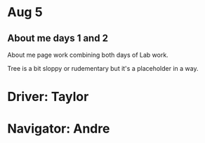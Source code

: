 # Aug 5 

## About me days 1 and 2

About me page work combining both days of Lab work.

Tree is a bit sloppy or rudementary but it's a placeholder in a way.
# Driver: Taylor
# Navigator: Andre
